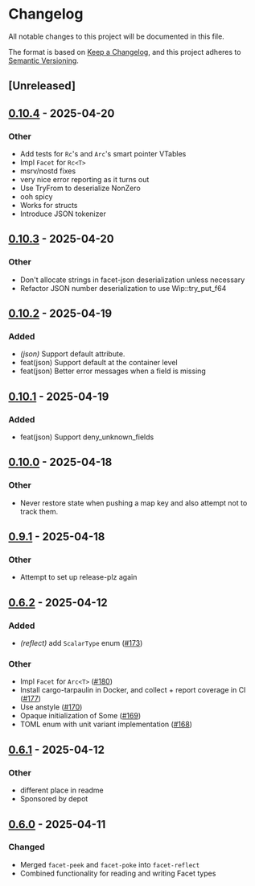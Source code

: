 # Changelog
All notable changes to this project will be documented in this file.

The format is based on [Keep a Changelog](https://keepachangelog.com/en/1.0.0/),
and this project adheres to [Semantic Versioning](https://semver.org/spec/v2.0.0.html).

## [Unreleased]

## [0.10.4](https://github.com/facet-rs/facet/compare/facet-reflect-v0.10.3...facet-reflect-v0.10.4) - 2025-04-20

### Other

- Add tests for `Rc`'s and `Arc`'s smart pointer VTables
- Impl `Facet` for `Rc<T>`
- msrv/nostd fixes
- very nice error reporting as it turns out
- Use TryFrom to deserialize NonZero<T>
- ooh spicy
- Works for structs
- Introduce JSON tokenizer

## [0.10.3](https://github.com/facet-rs/facet/compare/facet-reflect-v0.10.2...facet-reflect-v0.10.3) - 2025-04-20

### Other

- Don't allocate strings in facet-json deserialization unless necessary
- Refactor JSON number deserialization to use Wip::try_put_f64

## [0.10.2](https://github.com/facet-rs/facet/compare/facet-reflect-v0.10.1...facet-reflect-v0.10.2) - 2025-04-19

### Added

- *(json)* Support default attribute.
- feat(json) Support default at the container level
- feat(json) Better error messages when a field is missing

## [0.10.1](https://github.com/facet-rs/facet/compare/facet-reflect-v0.10.0...facet-reflect-v0.10.1) - 2025-04-19

### Added

- feat(json) Support deny_unknown_fields

## [0.10.0](https://github.com/facet-rs/facet/compare/facet-reflect-v0.9.1...facet-reflect-v0.10.0) - 2025-04-18

### Other

- Never restore state when pushing a map key and also attempt not to track them.

## [0.9.1](https://github.com/facet-rs/facet/compare/facet-reflect-v0.9.0...facet-reflect-v0.9.1) - 2025-04-18

### Other

- Attempt to set up release-plz again

## [0.6.2](https://github.com/facet-rs/facet/compare/facet-reflect-v0.6.1...facet-reflect-v0.6.2) - 2025-04-12

### Added

- *(reflect)* add `ScalarType` enum ([#173](https://github.com/facet-rs/facet/pull/173))

### Other

- Impl `Facet` for `Arc<T>` ([#180](https://github.com/facet-rs/facet/pull/180))
- Install cargo-tarpaulin in Docker, and collect + report coverage in CI ([#177](https://github.com/facet-rs/facet/pull/177))
- Use anstyle ([#170](https://github.com/facet-rs/facet/pull/170))
- Opaque initialization of Some ([#169](https://github.com/facet-rs/facet/pull/169))
- TOML enum with unit variant implementation ([#168](https://github.com/facet-rs/facet/pull/168))

## [0.6.1](https://github.com/facet-rs/facet/compare/facet-reflect-v0.6.0...facet-reflect-v0.6.1) - 2025-04-12

### Other

- different place in readme
- Sponsored by depot

## [0.6.0](https://github.com/facet-rs/facet/compare/facet-reflect-v0.5.0...facet-reflect-v0.6.0) - 2025-04-11

### Changed
- Merged `facet-peek` and `facet-poke` into `facet-reflect`
- Combined functionality for reading and writing Facet types
